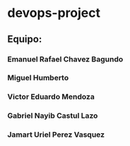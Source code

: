 # devops-project

## Equipo:

### Emanuel Rafael Chavez Bagundo
### Miguel Humberto
### Victor Eduardo Mendoza
### Gabriel Nayib Castul Lazo
### Jamart Uriel Perez Vasquez